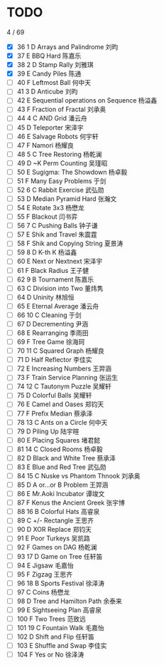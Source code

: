 # TODO

4 / 69
- [x] 36	1	D	Arrays and Palindrome	刘昀
- [x] 37	E	BBQ Hard	陈嘉乐
- [x] 38	2	D	Stamp Rally	刘雅琪		
- [x] 39	E	Candy Piles	陈通
- [ ] 40	F	Leftmost Ball	何中天
- [ ] 41	3	D	Anticube	刘昀		
- [ ] 42	E	Sequential operations on Sequence	杨溢鑫		
- [ ] 43	F	Fraction of Fractal	刘承奥		
- [ ] 44	4	C	AND Grid	潘云舟
- [ ] 45	D	Teleporter	宋泽宇
- [ ] 46	E	Salvage Robots	何宇轩		
- [ ] 47	F	Namori	杨耀良		
- [ ] 48	5	C	Tree Restoring	杨乾澜
- [ ] 49	D	~K Perm Counting	吴瑾昭
- [ ] 50	E	Sugigma: The Showdown	杨卓毅		
- [ ] 51	F	Many Easy Problems	于剑
- [ ] 52	6	C	Rabbit Exercise	武弘勋		
- [ ] 53	D	Median Pyramid Hard	张瀚文		
- [ ] 54	E	Rotate 3x3	杨懋龙		
- [ ] 55	F	Blackout	闫书弈		
- [ ] 56	7	C	Pushing Balls	钟子谦		
- [ ] 57	E	Shik and Travel	朱震霆		
- [ ] 58	F	Shik and Copying String	夏景涛		
- [ ] 59	8	D	K-th K	杨溢鑫		
- [ ] 60	E	Next or Nextnext	宋泽宇
- [ ] 61	F	Black Radius	王子健		
- [ ] 62	9	B	Tournament	陈嘉乐
- [ ] 63	C	Division into Two	董炜隽
- [ ] 64	D	Uninity	林旭恒	
- [ ] 65	E	Eternal Average	潘云舟
- [ ] 66	10	C	Cleaning	于剑		
- [ ] 67	D	Decrementing	尹涵		
- [ ] 68	E	Rearranging	季雨田	
- [ ] 69	F	Tree Game	徐海珂	
- [ ] 70	11	C	Squared Graph	杨耀良	
- [ ] 71	D	Half Reflector	李佳实	
- [ ] 72	E	Increasing Numbers	王羿涵	
- [ ] 73	F	Train Service Planning	张运生	
- [ ] 74	12	C	Tautonym Puzzle	吴耀轩	
- [ ] 75	D	Colorful Balls	吴耀轩	
- [ ] 76	E	Camel and Oases	郑钧天	
- [ ] 77	F	Prefix Median	蔡承泽	
- [ ] 78	13	C	Ants on a Circle	何中天	
- [ ] 79	D	Piling Up	陆宇暄	
- [ ] 80	E	Placing Squares	堵君懿	
- [ ] 81	14	C	Closed Rooms	杨卓毅	
- [ ] 82	D	Black and White Tree	蔡承泽	
- [ ] 83	E	Blue and Red Tree	武弘勋	
- [ ] 84	15	C	Nuske vs Phantom Thnook	刘承奥	
- [ ] 85	D	A or...or B Problem	王羿涵	
- [ ] 86	E	Mr.Aoki Incubator	谭竣文	
- [ ] 87	F	Kenus the Ancient Greek	张宇博	
- [ ] 88	16	B	Colorful Hats	高睿泉
- [ ] 89	C	+/- Rectangle	王思齐	
- [ ] 90	D	XOR Replace	郑钧天	
- [ ] 91	E	Poor Turkeys	吴凯路		
- [ ] 92	F	Games on DAG	杨乾澜		
- [ ] 93	17	D	Game on Tree	任轩笛	
- [ ] 94	E	Jigsaw	毛嘉怡	
- [ ] 95	F	Zigzag	王思齐	
- [ ] 96	18	B	Sports Festival	徐泽涛
- [ ] 97	C	Coins	杨懋龙
- [ ] 98	D	Tree and Hamilton Path	余泰来
- [ ] 99	E	Sightseeing Plan	高睿泉
- [ ] 100	F	Two Trees	范致远
- [ ] 101	19	C	Fountain Walk	毛嘉怡
- [ ] 102	D	Shift and Flip	任轩笛	
- [ ] 103	E	Shuffle and Swap	李佳实	
- [ ] 104	F	Yes or No	徐泽涛	
